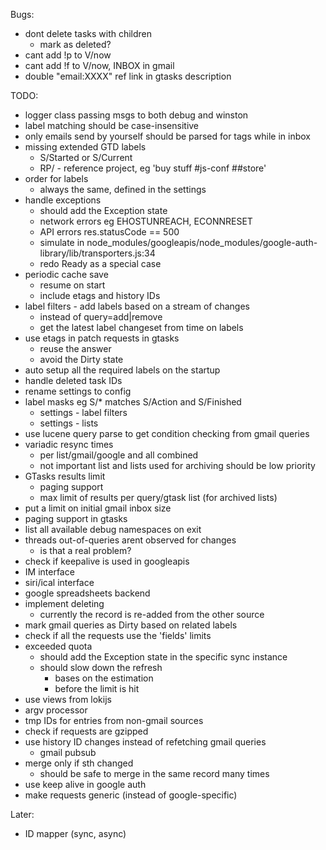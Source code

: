 Bugs:

* dont delete tasks with children
  * mark as deleted?
* cant add !p to V/now
* cant add !f to V/now, INBOX in gmail
* double "email:XXXX" ref link in gtasks description

TODO:

* logger class passing msgs to both debug and winston
* label matching should be case-insensitive
* only emails send by yourself should be parsed for tags while in inbox
* missing extended GTD labels
  * S/Started or S/Current
  * RP/ - reference project, eg 'buy stuff #js-conf ##store'
* order for labels
  * always the same, defined in the settings
* handle exceptions
  * should add the Exception state
  * network errors eg EHOSTUNREACH, ECONNRESET
  * API errors res.statusCode == 500
  * simulate in node_modules/googleapis/node_modules/google-auth-library/lib/transporters.js:34
  * redo Ready as a special case
* periodic cache save
  * resume on start
  * include etags and history IDs
* label filters - add labels based on a stream of changes
  * instead of query=add|remove
  * get the latest label changeset from time on labels
* use etags in patch requests in gtasks
  * reuse the answer
  * avoid the Dirty state
* auto setup all the required labels on the startup
* handle deleted task IDs
* rename settings to config
* label masks eg S/\* matches S/Action and S/Finished
  * settings - label filters
  * settings - lists
* use lucene query parse to get condition checking from gmail queries
* variadic resync times
  * per list/gmail/google and all combined
  * not important list and lists used for archiving should be low priority
* GTasks results limit
  * paging support
  * max limit of results per query/gtask list (for archived lists)
* put a limit on initial gmail inbox size
* paging support in gtasks
* list all available debug namespaces on exit
* threads out-of-queries arent observed for changes
  * is that a real problem?
* check if keepalive is used in googleapis
* IM interface
* siri/ical interface
* google spreadsheets backend
* implement deleting
  * currently the record is re-added from the other source
* mark gmail queries as Dirty based on related labels
* check if all the requests use the 'fields' limits
* exceeded quota
  * should add the Exception state in the specific sync instance
  * should slow down the refresh
    * bases on the estimation
    * before the limit is hit
* use views from lokijs
* argv processor
* tmp IDs for entries from non-gmail sources
* check if requests are gzipped
* use history ID changes instead of refetching gmail queries
  * gmail pubsub
* merge only if sth changed
  * should be safe to merge in the same record many times
* use keep alive in google auth
* make requests generic (instead of google-specific)

Later:

* ID mapper (sync, async)
